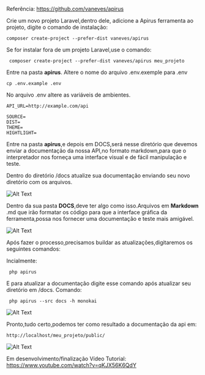 Referência:
https://github.com/vaneves/apirus

Crie um novo projeto Laravel,dentro dele, adicione a Apirus ferramenta ao projeto, digite o comando de instalação:

``` composer create-project --prefer-dist vaneves/apirus ```

Se for instalar fora de um projeto Laravel,use o comando:

``` composer create-project --prefer-dist vaneves/apirus meu_projeto```


Entre na pasta **apirus**.
Altere o nome do arquivo .env.exemple para .env

```cp .env.example .env```



No arquivo .env altere as variáveis de ambientes.

``` 
API_URL=http://example.com/api

SOURCE=
DIST=
THEME=
HIGHTLIGHT=  

```

Entre na pasta **apirus**,e depois em DOCS,será nesse diretório que devemos enviar a documentação da nossa API,no formato markdown,para que o interpretador nos forneça uma interface visual e de fácil manipulação e teste.

Dentro do diretório /docs atualize sua documentação enviando seu novo diretório com os arquivos.


![Alt Text](https://dev-to-uploads.s3.amazonaws.com/i/98q6twjnwywskubmcbm0.png)

Dentro da sua pasta **DOCS**,deve ter algo como isso.Arquivos em 
**Markdown** .md que irão formatar os código para que a interface gráfica da ferramenta,possa nos fornecer uma documentação e teste mais amigável.


![Alt Text](https://dev-to-uploads.s3.amazonaws.com/i/1pq1hotfdzbx5ejqmcqs.png)


Após fazer o processo,precisamos buildar as atualizações,digitaremos os seguintes comandos:

Incialmente:

``` php apirus```

E para atualizar a documentação digite esse comando após atualizar seu diretório em /docs. Comando:

``` php apirus --src docs -h monokai```



![Alt Text](https://dev-to-uploads.s3.amazonaws.com/i/ibdk1i01d760s1xo18cm.png)



Pronto,tudo certo,podemos ter como resultado a documentação da api em:

``` http://localhost/meu_projeto/public/ ```


![Alt Text](https://dev-to-uploads.s3.amazonaws.com/i/6tl179cdoe2b49yebrnn.png)


Em desenvolvimento/finalização
Vídeo Tutorial:
https://www.youtube.com/watch?v=qKJX56K6QdY
